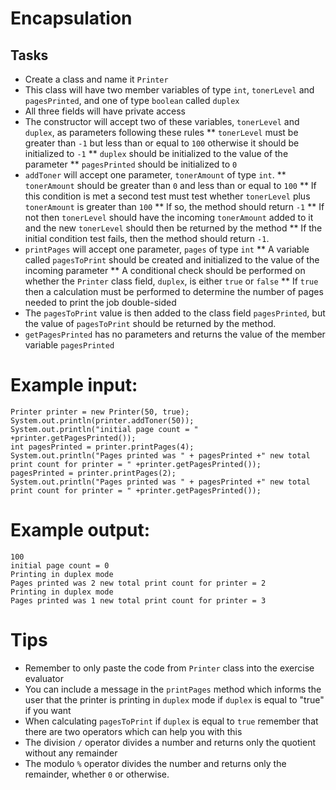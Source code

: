 # Encapsulation
## Tasks
* Create a class and name it `Printer`
* This class will have two member variables of type `int`, `tonerLevel` and `pagesPrinted`, and one of type 
  `boolean` called `duplex`
* All three fields will have private access
* The constructor will accept two of these variables, `tonerLevel` and `duplex`, as parameters following these rules
** `tonerLevel` must be greater than `-1` but less than or equal to `100` otherwise it should be initialized to `-1`
** `duplex` should be initialized to the value of the parameter 
** `pagesPrinted` should be initialized to `0`
* `addToner` will accept one parameter, `tonerAmount` of type `int`. 
** `tonerAmount` should be greater than `0` and less than or equal to `100`
** If this condition is met a second test must test whether `tonerLevel` plus `tonerAmount` is greater than `100`
** If so, the method should return `-1`
** If not then `tonerLevel` should have the incoming `tonerAmount` added to it and the new `tonerLevel` should then be returned by the method
** If the initial condition test fails, then the method should return `-1`.
* `printPages` will accept one parameter, `pages` of type `int`
** A variable called `pagesToPrint` should be created and initialized to the value of the incoming parameter 
** A conditional check should be performed on whether the `Printer` class field, `duplex`, is either `true` or `false`
** If `true` then a calculation must be performed to determine the number of pages needed to print the job double-sided 
* The `pagesToPrint` value is then added to the class field `pagesPrinted`, but the value of `pagesToPrint` should be returned by the method.
* `getPagesPrinted` has no parameters and returns the value of the member variable `pagesPrinted`
  

# Example input:
```
Printer printer = new Printer(50, true);
System.out.println(printer.addToner(50));
System.out.println("initial page count = " +printer.getPagesPrinted());
int pagesPrinted = printer.printPages(4);
System.out.println("Pages printed was " + pagesPrinted +" new total print count for printer = " +printer.getPagesPrinted());
pagesPrinted = printer.printPages(2);
System.out.println("Pages printed was " + pagesPrinted +" new total print count for printer = " +printer.getPagesPrinted());
```

# Example output:
```
100
initial page count = 0
Printing in duplex mode
Pages printed was 2 new total print count for printer = 2
Printing in duplex mode
Pages printed was 1 new total print count for printer = 3
```

# Tips
* Remember to only paste the code from `Printer` class into the exercise evaluator
* You can include a message in the `printPages` method which informs the user that the printer is printing in `duplex` mode if `duplex` is equal to "true" if you want
* When calculating `pagesToPrint` if `duplex` is equal to `true` remember that there are two operators which can help you with this
* The division `/` operator divides a number and returns only the quotient without any remainder
* The modulo `%` operator divides the number and returns only the remainder, whether `0` or otherwise.
   